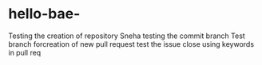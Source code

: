 # hello-bae-
Testing the creation of repository
Sneha testing the commit branch
Test branch forcreation of new pull request
test the issue close using keywords in  pull req
